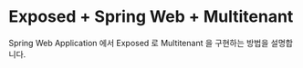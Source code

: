 # Exposed + Spring Web + Multitenant

Spring Web Application 에서 Exposed 로 Multitenant 을 구현하는 방법을 설명합니다. 
